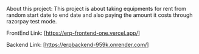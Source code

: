 About this project:
This project is about taking equipments for rent from random start date to end date and also paying the amount it costs through razorpay test mode.

FrontEnd Link:
[https://erp-frontend-one.vercel.app/]

Backend Link:
[https://erpbackend-959k.onrender.com/]
